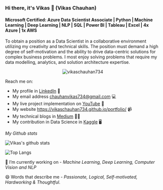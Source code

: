 ### Hi there, it's Vikas 👋 (Vikas Chauhan)

<h4>Microsoft Certified: Azure Data Scientist Associate | Python | Machine Learning | Deep Learning | NLP | SQL | Power BI | Tableau | Excel | 4x Azure | 1x AWS</h4>
To obtain a position as a Data Scientist in a collaborative environment utilizing my creativity and technical skills. The position must demand a high degree of self-motivation and the ability to drive data-centric solutions for complex business problems. I most enjoy solving problems that require my data modelling, analytics, and solution architecture expertise.

<p align="center"> 
  <img src="https://komarev.com/ghpvc/?username=vikaschauhan734&label=Profile%20views&color=630627&style=for-the-badge" alt="vikaschauhan734" /> </p>

Reach me on:
  
- My profile in <a href="https://www.linkedin.com/in/vikas-chauhan-700a7b189/">LinkedIn</a> 💼 
- My email address chauhanvikas734@gmail.com 💻 
- My live project implementation on <a href="https://www.youtube.com/channel/UCKPRBbMGLJJfJ0KxRxMP6xQ">YouTube</a> 🎥
- My website <a href="https://vikaschauhan734.github.io/portfolio/">https://vikaschauhan734.github.io/portfolio/</a> 📹
- My technical blogs in <a href="https://medium.com/@chauhanvikas734">Medium</a> ✍🏾
- My contribution in Data Science in <a href="https://www.kaggle.com/vikaschauhan734">Kaggle</a> 🖥


*My Github stats*

![Vikas's github stats](https://github-readme-stats.vercel.app/api?username=vikaschauhan734&show_icons=true&theme=radical)


![Top Langs](https://github-readme-stats.vercel.app/api/top-langs/?username=vikaschauhan734&layout=compact&show_icons=true&theme=radical) 


<!-- ![Streak](https://github-readme-streak-stats.herokuapp.com/?user=vikaschauhan734&theme=dark)  -->


<!-- ![trophy](https://github-profile-trophy.vercel.app/?username=vikaschauhan734&theme=radical&margin-w=40&margin-h=40) -->


🔭 I’m currently working on - *Machine Learning, Deep Learning, Computer Vision and NLP*

😄 Words that describe me - *Passionate, Logical, Self-motivated, Hardworking & Thoughtful.*

